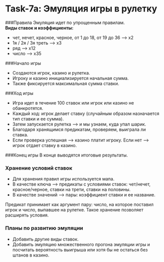 # Task-7a: Эмуляция игры в рулетку
###Правила
Эмуляция идет по упрощенным правилам. \
**Виды ставок и коэффициенты:**
- чет, нечет, красное, черное,  от 1 до 18, от 19 до 36 --> х2
- 1я / 2я / 3я треть --> x3
- ряд --> x12
- число --> x35

###Начало игры
- Создаются игрок, казино и рулетка. 
- Игроку и казино инициализируется начальная сумма.
- Также фиксируется максимальная сумма ставки.

###Ход игры
- Игра идет в течение 100 ставок или игрок или казино не обанкротятся.
- Каждый ход: игрок делает ставку (случайным образом назначается тип ставки и ее сумма).
- Затем запускается рулетка --> и мы узнаем, куда упал шарик.
- Благодаря хранящимся предикатам, проверяем, выиграла ли ставка.
- Если проверка успешная --> казино платит игроку. Если нет --> игрок отдает ставку в казино.

###Конец игры
В конце выводятся итоговые результаты.

### Хранение условий ставок
- Для хранения правил игры используется мапа. 
- В качестве ключа --> предикаты с условиями ставок: чет/нечет, красное/черное, ставки на трети, ставки на половины. 
- В качестве значений --> пары: коэффициент ставки и ее название.

Предикат принимает как аргумент пару: число, на которое поставил игрок и число, выпавшее на рулетке.
Такое хранение позволяет расширять условия.

### Планы по развитию эмуляции
- Добавить другие виды ставок.
- Добавить эмуляцию множественного прогона эмуляции игры и посчитать вероятность выигрыша или хотя бы не остаться без штанов в казино.
